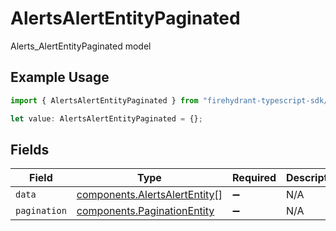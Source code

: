 # AlertsAlertEntityPaginated

Alerts_AlertEntityPaginated model

## Example Usage

```typescript
import { AlertsAlertEntityPaginated } from "firehydrant-typescript-sdk/models/components";

let value: AlertsAlertEntityPaginated = {};
```

## Fields

| Field                                                                          | Type                                                                           | Required                                                                       | Description                                                                    |
| ------------------------------------------------------------------------------ | ------------------------------------------------------------------------------ | ------------------------------------------------------------------------------ | ------------------------------------------------------------------------------ |
| `data`                                                                         | [components.AlertsAlertEntity](../../models/components/alertsalertentity.md)[] | :heavy_minus_sign:                                                             | N/A                                                                            |
| `pagination`                                                                   | [components.PaginationEntity](../../models/components/paginationentity.md)     | :heavy_minus_sign:                                                             | N/A                                                                            |